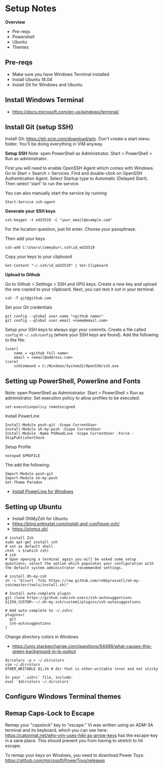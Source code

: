# Setup Notes

**Overview**
* Pre-reqs
* Powershell
* Ubuntu
* Themes

## Pre-reqs

* Make sure you have Windows Terminal installed
* Install Ubuntu 18.04
* Install Git for Windows and Ubuntu

## Install Windows Terminal

* https://docs.microsoft.com/en-us/windows/terminal/

## Install Git (setup SSH)

Install Git: https://git-scm.com/download/win. Don't create a start menu folder. You'll be doing everything in VIM anyway. 

**Setup SSH**
Note: open PowerShell as Administrator. Start > PowerShell > Run as administrator.

First you will need to enable OpenSSH Agent which comes with Windows. Go to Start > Search > Services. Find and double-click on OpenSSH Authentication Agent. Select Startup type to Automatic (Delayed Start). Then select 'start' to run the service. 

You can also manually start the service by running
```
Start-Service ssh-agent
```

**Generate your SSH keys**
```
ssh-keygen -t ed25519 -C "your_email@example.com"
```
For the location question, just hit enter. Choose your passphrase.

Then add your keys
```
ssh-add C:\Users\lomeybur\.ssh\id_ed25519
```
Copy your keys to your clipboard
```
Get-Content "~/.ssh/id_ed25519" | Set-Clipboard
```
**Upload to Github**

Go to Github > Settings > SSH and GPG keys. Create a new key and upload the one copied to your clipboard. Next, you can test it out in your terminal.
```
ssh -T git@github.com
```
Set your Git credentials
```
git config --global user.name "<github name>"
git config --global user.email <name@email.com>
```

Setup your SSH keys to always sign your commits. Create a file called `config` in `~/.ssh/config` (where your SSH keys are found). Add the following to the file:

```
[user]
	name = <github full name>
	email = <email@address.com>
[core]
	sshCommand = C:/Windows/System32/OpenSSH/ssh.exe
```

## Setting up PowerShell, Powerline and Fonts

Note: open PowerShell as Administrator. Start > PowerShell > Run as administrator. Set execution policy to allow profiles to be executed.

```
set-executionpolicy remotesigned
```

Install PowerLine
```
Install-Module posh-git -Scope CurrentUser
Install-Module oh-my-posh -Scope CurrentUser
Install-Module -Name PSReadLine -Scope CurrentUser -Force -SkipPublisherCheck
```

Setup Profile
```
notepad $PROFILE
```
The  add the following:
```
Import-Module posh-git
Import-Module oh-my-posh
Set-Theme Paradox
```

* [Install PowerLine for Windows](https://docs.microsoft.com/en-us/windows/terminal/tutorials/powerline-setup)

## Setting up Ubuntu

* Install OhMyZsh for Ubuntu
* https://blog.entrostat.com/install-and-configure-zsh/
* https://ohmyz.sh/

```
# install Zsh
sudo apt-get install zsh
# set as default shell
chsh -s $(which zsh)
# zsh
# Upon opening a terminal again you will be asked some setup questions; select the option which populates your configuration with the default system administrator recommended settings.

# install Oh-my-zsh
sh -c "$(curl -fsSL https://raw.github.com/robbyrussell/oh-my-zsh/master/tools/install.sh)"

# Install auto-complete plugin
git clone https://github.com/zsh-users/zsh-autosuggestions ${ZSH_CUSTOM:-~/.oh-my-zsh/custom}/plugins/zsh-autosuggestions

# Add auto-complete to ~/.zshrc
plugins=(
  git
  zsh-autosuggestions
)
```

Change directory colors in Windows

* https://unix.stackexchange.com/questions/94498/what-causes-this-green-background-in-ls-output

```
dircolors -p > ~/.dircolors
vim ~/.dircolors
OTHER_WRITABLE 01;34 # dir that is other-writable (o+w) and not sticky

In your `.zshrc` file, include:
eval `$dircolors ~/.dircolors`
```

## Configure Windows Terminal themes

## Remap Caps-Lock to Escape

Remap your "capslock" key to "escape." Vi was written using an ADM-3A terminal and its keyboard, which you can see here: https://catonmat.net/why-vim-uses-hjkl-as-arrow-keys has the escape-key in a sane place. This should prevent you from having to stretch to hit escape.

To remap your keys on Windows, you need to download Power Toys: https://github.com/microsoft/PowerToys/releases

